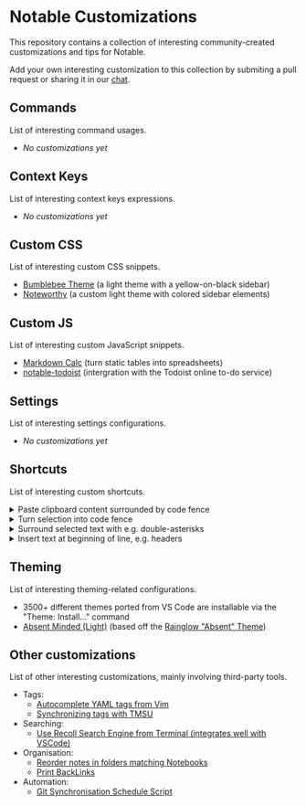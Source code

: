 # Notable Customizations

This repository contains a collection of interesting community-created customizations and tips for Notable.

Add your own interesting customization to this collection by submiting a pull request or sharing it in our [chat](https://chat.notable.app).

## Commands

List of interesting command usages.

- _No customizations yet_

## Context Keys

List of interesting context keys expressions.

- _No customizations yet_

## Custom CSS

List of interesting custom CSS snippets.

- [Bumblebee Theme](https://github.com/Serenacula/bumblebee-theme) (a light theme with a yellow-on-black sidebar)
- [Noteworthy](https://github.com/epmoyer/noteworthy) (a custom light theme with colored sidebar elements)

## Custom JS

List of interesting custom JavaScript snippets.

- [Markdown Calc](https://gist.github.com/kmccullen97/b7d54da28572c6a4156b051aa2eb0644) (turn static tables into spreadsheets)
- [notable-todoist](https://github.com/pavkum/notable-todoist) (intergration with the Todoist online to-do service)

## Settings

List of interesting settings configurations.

- _No customizations yet_

## Shortcuts

List of interesting custom shortcuts.

<details>
  <summary>Paste clipboard content surrounded by code fence</summary>

```json
{
  "shortcut": "Cmd+Shift+D",
  "command": "macro",
  "args": [
    ["editor.paste", ["```\n"]],
    "editor.paste",
    ["editor.paste", ["\n```\n"]]
  ]
}
```

</details>

<details>
  <summary>Turn selection into code fence</summary>

```json
{
  "shortcut": "Cmd+D",
  "command": "macro",
  "args": [
    "editor.cut",
    ["editor.paste", ["```\n"]],
    "editor.paste",
    ["editor.paste", ["\n```\n"]]
  ]
}
```

</details>

<details>
  <summary>Surround selected text with e.g. double-asterisks</summary>

```json
{
  "shortcut": "Cmd+B",
  "command": "macro",
  "args": [
    "editor.cut",
    ["editor.paste", ["**"]],
    "editor.paste",
    ["editor.paste", ["**"]]
  ]
}
```

</details>

<details>
  <summary>Insert text at beginning of line, e.g. headers</summary>

```json
{
  "shortcut": "Cmd+3",
  "command": "macro",
  "args": [
    "editor.cursor.line.start",
    ["editor.paste", ["### "]]
  ]
}
```

</details>

## Theming

List of interesting theming-related configurations.

- 3500+ different themes ported from VS Code are installable via the "Theme: Install..." command
- [Absent Minded (Light)](https://github.com/epmoyer/absent_minded_light) (based off the [Rainglow "Absent" Theme](https://rainglow.io/preview/#absent))

## Other customizations

List of other interesting customizations, mainly involving third-party tools.

- Tags:
  - [Autocomplete YAML tags from Vim](https://github.com/RyanGreenup/Note-Taking-Tools/blob/master/auto-complete-tags-vim/Auto-Complete-Tags.md)
  - [Synchronizing tags with TMSU](https://github.com/RyanGreenup/Note-Taking-Tools/blob/master/tags-to-TMSU/Import-Tags-to-TMSU.md)
- Searching:
  - [Use Recoll Search Engine from Terminal (integrates well with VSCode)](https://github.com/RyanGreenup/Note-Taking-Tools/blob/master/Terminal-Skim-Recoll/Terminal-Skim-Recoll.md)
- Organisation:
  - [Reorder notes in folders matching Notebooks](https://gist.github.com/amelandri/555fdac374a24896f3be2f6ad32e0521)
  - [Print BackLinks](https://github.com/RyanGreenup/Note-Taking-Tools/blob/master/List-BackLinks/ListBacklinks.md)
- Automation:
  - [Git Synchronisation Schedule Script](https://github.com/evanshortiss/notable-git-sync-setup)
